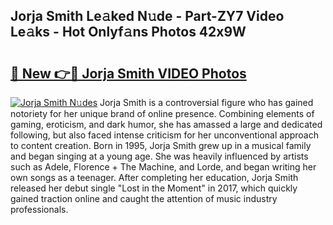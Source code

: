 ## Jorja Smith Le𝚊ked N𝚞de - Part-ZY7 Video Le𝚊ks - Hot Onlyf𝚊ns Photos 42x9W

# <h2><a href="http://ac53638.deff.icu/?id=Jorja+Smith">🔗 New 👉🔴 Jorja Smith VIDEO Photos</a></h2>

[![Jorja Smith N𝚞des](https://i.imgur.com/rIISA9y.gif)](http://ac53638.deff.icu/?id=Jorja+Smith)
Jorja Smith is a controversial figure who has gained notoriety for her unique brand of online presence. Combining elements of gaming, eroticism, and dark humor, she has amassed a large and dedicated following, but also faced intense criticism for her unconventional approach to content creation. Born in 1995, Jorja Smith grew up in a musical family and began singing at a young age. She was heavily influenced by artists such as Adele, Florence + The Machine, and Lorde, and began writing her own songs as a teenager. After completing her education, Jorja Smith released her debut single "Lost in the Moment" in 2017, which quickly gained traction online and caught the attention of music industry professionals.
